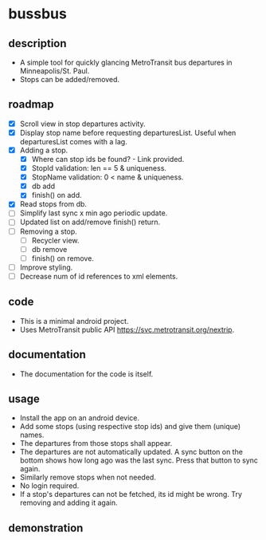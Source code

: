 # bussbus

## description
- A simple tool for quickly glancing MetroTransit bus departures in Minneapolis/St. Paul.
- Stops can be added/removed.

## roadmap
- [x] Scroll view in stop departures activity.
- [x] Display stop name before requesting departuresList. Useful when departuresList comes with a lag.
- [x] Adding a stop.
    - [x] Where can stop ids be found? - Link provided.
    - [x] StopId validation: len == 5 & uniqueness.
    - [x] StopName validation: 0 < name & uniqueness.
    - [x] db add
    - [x] finish() on add.
- [x] Read stops from db.
- [ ] Simplify last sync x min ago periodic update.
- [ ] Updated list on add/remove finish() return.
- [ ] Removing a stop.
    - [ ] Recycler view.
    - [ ] db remove
    - [ ] finish() on remove.
- [ ] Improve styling.
- [ ] Decrease num of id references to xml elements.

## code
- This is a minimal android project.
- Uses MetroTransit public API <https://svc.metrotransit.org/nextrip>.

## documentation
- The documentation for the code is itself.

## usage
- Install the app on an android device.
- Add some stops (using respective stop ids) and give them (unique) names.
- The departures from those stops shall appear.
- The departures are not automatically updated. A sync button on the bottom shows how long ago was the last sync. Press that button to sync again.
- Similarly remove stops when not needed.
- No login required.
- If a stop's departures can not be fetched, its id might be wrong. Try removing and adding it again.

## demonstration